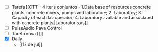 - [ ] Tarefa [[CTT - 4 itens conjuntos - 1.Data base of resources concrete plants, concrete mixers, pumps and laboratory; 2. Laboratory; 3. Capacity of each lab operator; 4. Laboratory available and associated with concrete plants.|Laboratoristas]]
- [ ] PulseAudio Pava Control
- [ ] Tarefa nova [[]]
- [x] Daily
	- [[18 de jul]]